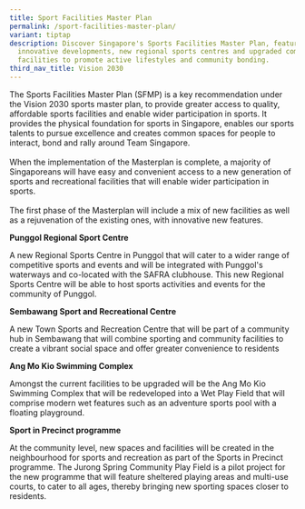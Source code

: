 ```yaml
---
title: Sport Facilities Master Plan
permalink: /sport-facilities-master-plan/
variant: tiptap
description: Discover Singapore's Sports Facilities Master Plan, featuring
  innovative developments, new regional sports centres and upgraded community
  facilities to promote active lifestyles and community bonding.
third_nav_title: Vision 2030
---
```

<p>The Sports Facilities Master Plan (SFMP) is a key recommendation under
the Vision 2030 sports master plan, to provide greater access to quality,
affordable sports facilities and enable wider participation in sports.
It provides the physical foundation for sports in Singapore, enables our
sports talents to pursue excellence and creates common spaces for people
to interact, bond and rally around Team Singapore.&nbsp;
<br>
<br>When the implementation of the Masterplan is complete, a majority of Singaporeans
will have easy and convenient access to a new generation of sports and
recreational facilities that will enable wider participation in sports.&nbsp;
<br>
<br>The first phase of the Masterplan will include a mix of new facilities
as well as a rejuvenation of the existing ones, with innovative new features.&nbsp;</p>
<p></p>
<p><strong>Punggol Regional Sport Centre</strong>
</p>
<p>A new Regional Sports Centre in Punggol that will cater to a wider range
of competitive sports and events and will be integrated with Punggol's
waterways and co-located with the SAFRA clubhouse. This new Regional Sports
Centre will be able to host sports activities and events for the community
of Punggol.</p>
<p></p>
<p><strong>Sembawang Sport and Recreational Centre</strong>
</p>
<p>A new Town Sports and Recreation Centre that will be part of a community
hub in Sembawang that will combine sporting and community facilities to
create a vibrant social space and offer greater convenience to residents</p>
<p></p>
<p><strong>Ang Mo Kio Swimming Complex</strong>
</p>
<p>Amongst the current facilities to be upgraded will be the Ang Mo Kio Swimming
Complex that will be redeveloped into a Wet Play Field that will comprise
modern wet features such as an adventure sports pool with a floating playground.</p>
<p></p>
<p><strong>Sport in Precinct programme</strong>
</p>
<p>At the community level, new spaces and facilities will be created in the
neighbourhood for sports and recreation as part of the Sports in Precinct
programme. The Jurong Spring Community Play Field is a pilot project for
the new programme that will feature sheltered playing areas and multi-use
courts, to cater to all ages, thereby bringing new sporting spaces closer
to residents.</p>
<p></p>